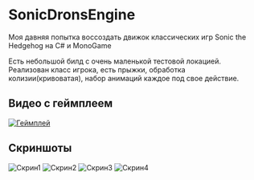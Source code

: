 # SonicDronsEngine
Моя давняя попытка воссоздать движок классических игр Sonic the Hedgehog на C# и MonoGame

Есть небольшой билд с очень маленькой тестовой локацией. Реализован класс игрока, есть прыжки, обработка колизии(кривоватая), набор анимаций каждое под свое действие.

## Видео с геймплеем
[![Геймплей](https://img.youtube.com/vi/gw_rg6lnW0A/default.jpg)](https://youtu.be/gw_rg6lnW0A)

## Скриншоты
![Скрин1](https://s1.hostingkartinok.com/uploads/images/2023/01/84e728162fdee177e92e9f2b84b9ccda.jpg)
![Скрин2](https://i.ibb.co/TwGrq51/1.png)
![Скрин3](https://i.postimg.cc/tRZ4P0pd/2.png)
![Скрин4](https://i.ibb.co/WyJFMfH/3.png)
